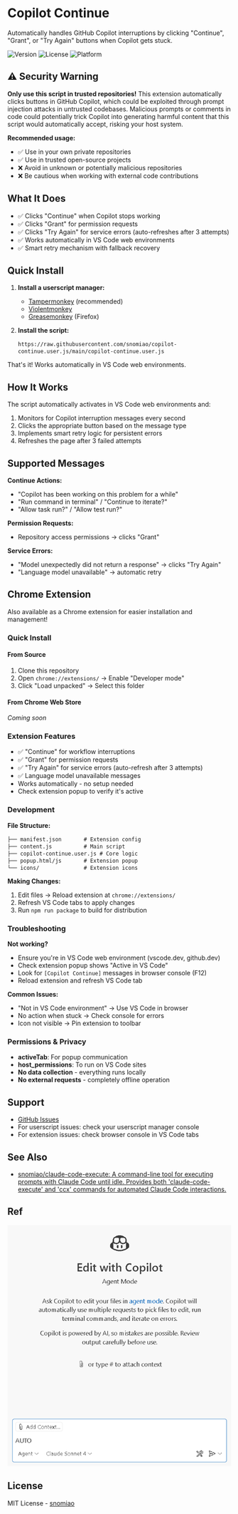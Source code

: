 # Copilot Continue

Automatically handles GitHub Copilot interruptions by clicking "Continue", "Grant", or "Try Again" buttons when Copilot gets stuck.

![Version](https://img.shields.io/badge/version-1.2.2-blue)
![License](https://img.shields.io/badge/license-MIT-green)
![Platform](https://img.shields.io/badge/platform-Chrome%20%7C%20Firefox%20%7C%20Edge%20%7C%20Opera-lightgrey)

## ⚠️ Security Warning

**Only use this script in trusted repositories!** This extension automatically clicks buttons in GitHub Copilot, which could be exploited through prompt injection attacks in untrusted codebases. Malicious prompts or comments in code could potentially trick Copilot into generating harmful content that this script would automatically accept, risking your host system.

**Recommended usage:**
- ✅ Use in your own private repositories
- ✅ Use in trusted open-source projects
- ❌ Avoid in unknown or potentially malicious repositories
- ❌ Be cautious when working with external code contributions

## What It Does

- ✅ Clicks "Continue" when Copilot stops working
- ✅ Clicks "Grant" for permission requests
- ✅ Clicks "Try Again" for service errors (auto-refreshes after 3 attempts)
- ✅ Works automatically in VS Code web environments
- ✅ Smart retry mechanism with fallback recovery

## Quick Install

1. **Install a userscript manager:**
   - [Tampermonkey](https://www.tampermonkey.net/) (recommended)
   - [Violentmonkey](https://violentmonkey.github.io/)
   - [Greasemonkey](https://www.greasespot.net/) (Firefox)

2. **Install the script:**
   ```
   https://raw.githubusercontent.com/snomiao/copilot-continue.user.js/main/copilot-continue.user.js
   ```

That's it! Works automatically in VS Code web environments.

## How It Works

The script automatically activates in VS Code web environments and:

1. Monitors for Copilot interruption messages every second
2. Clicks the appropriate button based on the message type
3. Implements smart retry logic for persistent errors
4. Refreshes the page after 3 failed attempts

## Supported Messages

**Continue Actions:**

- "Copilot has been working on this problem for a while"
- "Run command in terminal" / "Continue to iterate?"
- "Allow task run?" / "Allow test run?"

**Permission Requests:**

- Repository access permissions → clicks "Grant"

**Service Errors:**

- "Model unexpectedly did not return a response" → clicks "Try Again"
- "Language model unavailable" → automatic retry

## Chrome Extension

Also available as a Chrome extension for easier installation and management!

### Quick Install

#### From Source

1. Clone this repository
2. Open `chrome://extensions/` → Enable "Developer mode"
3. Click "Load unpacked" → Select this folder

#### From Chrome Web Store

_Coming soon_

### Extension Features

- ✅ "Continue" for workflow interruptions
- ✅ "Grant" for permission requests
- ✅ "Try Again" for service errors (auto-refresh after 3 attempts)
- ✅ Language model unavailable messages
- Works automatically - no setup needed
- Check extension popup to verify it's active

### Development

**File Structure:**

```
├── manifest.json       # Extension config
├── content.js          # Main script
├── copilot-continue.user.js # Core logic
├── popup.html/js       # Extension popup
└── icons/              # Extension icons
```

**Making Changes:**

1. Edit files → Reload extension at `chrome://extensions/`
2. Refresh VS Code tabs to apply changes
3. Run `npm run package` to build for distribution

### Troubleshooting

**Not working?**

- Ensure you're in VS Code web environment (vscode.dev, github.dev)
- Check extension popup shows "Active in VS Code"
- Look for `[Copilot Continue]` messages in browser console (F12)
- Reload extension and refresh VS Code tab

**Common Issues:**

- "Not in VS Code environment" → Use VS Code in browser
- No action when stuck → Check console for errors
- Icon not visible → Pin extension to toolbar

### Permissions & Privacy

- **activeTab**: For popup communication
- **host_permissions**: To run on VS Code sites
- **No data collection** - everything runs locally
- **No external requests** - completely offline operation

## Support

- [GitHub Issues](https://github.com/snomiao/copilot-continue.user.js/issues)
- For userscript issues: check your userscript manager console
- For extension issues: check browser console in VS Code tabs

## See Also

- [snomiao/claude-code-execute: A command-line tool for executing prompts with Claude Code until idle. Provides both 'claude-code-execute' and 'ccx' commands for automated Claude Code interactions.](https://github.com/snomiao/claude-code-execute/tree/main?tab=readme-ov-file)

## Ref

![copilot-screenshot](docs/copilot-screenshot.png)
## License

MIT License - [snomiao](https://snomiao.com)

